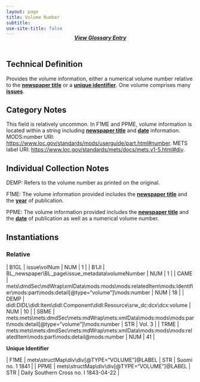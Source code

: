 ```yaml
---
layout: page
title: Volume Number
subtitle:  
use-site-title: false
---
```


<h4 style="text-align:center;font-style:italic;margin-top:-20px;margin-bottom:50px;"><a href="../../glossary/volume-number">View Glossary Entry</a></h4>

## Technical Definition

Provides the volume information, either a numerical volume number
relative to the [**newspaper title**](../newspaper-title) or a [**unique identifier**](../id). One
volume comprises many [**issues**](../issue-number).

## Category Notes

This field is relatively uncommon. In F1ME and PPME, volume information
is located within a string including [**newspaper title**](../newspaper-title) and [**date**](../date)
information.  MODS:number URI: https://www.loc.gov/standards/mods/userguide/part.html#number. METS label URI: https://www.loc.gov/standards/mets/docs/mets.v1-5.html#div. 

## Individual Collection Notes

DEMP: Refers to the volume number as printed on the original.

F1ME: The volume information provided includes the [**newspaper title**](../newspaper-title)
and the [**year**](../date) of publication.

PPME: The volume information provided includes the [**newspaper title**](../newspaper-title)
and the [**date**](../date) of publication as well as a numerical volume number.

## Instantiations

### Relative  

| B1GL  |  issue\\volNum  | NUM | 1  |
| B1JI  |  BL\_newspaper\\BL\_page\\issue\_metadata\\volumeNumber  | NUM | 1  |
| CAME  |  mets\\dmdSec\\mdWrap\\xmlData\\mods:mods\\mods:relatedItem\\mods:Identifier\\mods:part\\mods:detail\[@type=“volume”\]\\mods:number | NUM | 18  |
| DEMP  |  didl:DIDL\\didl:Item\\didl:Component\\didl:Resource\\srw\_dc:dcx\\dcx:volume  | NUM | 10  |
| SBME  |  mets:mets\\mets:dmdSec\\mets:mdWrap\\mets:xmlData\\mods:mods\\mods:part\\mods:detail\[@type=“volume”\]\\mods:number  | STR | Vol. 3 |
| TRME  |  mets:mets\\mets:dmdSec\\mets:mdWrap\\mets:xmlData\\mods:mods\\mods:relatedItem\\mods:part\\mods:detail@mods:number  | NUM | 41  |

**Unique Identifier**  

| F1ME  |  mets\\structMap\\div\\div\[@TYPE=“VOLUME”\]@LABEL | STR | Suomi no. 1 1841  |
| PPME  |  mets\\structMap\\div\\div\[@TYPE=“VOLUME”\]@LABEL | STR | Daily Southern Cross no. I 1843-04-22 |
